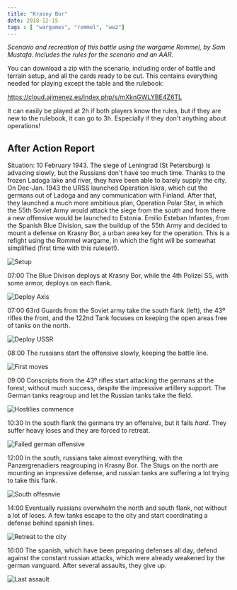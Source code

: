 ```yaml
---
title: "Krasny Bor"
date: 2018-12-15
tags : [ "wargames", "rommel", "ww2"]
---
```


*Scenario and recreation of this battle using the wargame Rommel, by Sam Mustafa. Includes the rules for the scenario and an AAR.*

<!--more--> 

You can download a zip with the scenario, including order of battle and terrain setup, and all the cards ready to be cut. This contains everything needed for playing except the table and the rulebook:

https://cloud.ajimenez.es/index.php/s/mXknGWLYBE4Z6TL

It can easily be played at 2h if both players know the rules, but if they are new to the rulebook, it can go to 3h. Especially if they don't anything about operations!

After Action Report
--------------------

Situation: 10 February 1943. The siege of Leningrad (St Petersburg) is advacing slowly, but the Russians don't have too much time. Thanks to the frozen Ladoga lake and river, they have been able to barely supply the city. On Dec-Jan. 1943 the URSS launched Operation Iskra, which cut the germans out of Ladoga and any communication with Finland. After that, they launched a much more ambitious plan, Operation Polar Star, in which the 55th Soviet Army would attack the siege from the south and from there a new offensive would be launched to Estonia. Emilio Esteban Infantes, from the Spanish Blue Division, saw the buildup of the 55th Army and decided to mount a defense on Krasny Bor, a urban area key for the operation. This is a refight using the Rommel wargame, in which the fight will be somewhat simplified (first time with this ruleset!).

![Setup](https://cloud.ajimenez.es/index.php/s/rfKnfMWT2cqdzcn/preview)

07:00 The Blue Divison deploys at Krasny Bor, while the 4th Polizei SS, with some armor, deploys on each flank.

![Deploy Axis](https://cloud.ajimenez.es/index.php/s/L4DLQB4enXnjd9j/preview)

07:00 63rd Guards from the Soviet army take the south flank (left), the 43º rifles the front, and the 122nd Tank focuses on keeping the open areas free of tanks on the north.

![Deploy USSR](https://cloud.ajimenez.es/index.php/s/fWMkKqHQNcL8gxE/preview)

08:00 The russians start the offensive slowly, keeping the battle line.

![First moves](https://cloud.ajimenez.es/index.php/s/PTYm4boqNQHqA3R/preview)

09:00 Conscripts from the 43º rifles start attacking the germans at the forest, without much success, despite the impressive artillery support. The German tanks reagroup and let the Russian tanks take the field.

![Hostilies commence](https://cloud.ajimenez.es/index.php/s/CcAawefwY523mnD/preview)

10:30 In the south flank the germans try an offensive, but it fails *hard*. They suffer heavy loses and they are forced to retreat.

![Failed german offensive](https://cloud.ajimenez.es/index.php/s/Mq6S3mHGLoWiQCc/preview)

12:00 In the south, russians take almost everything, with the Panzergrenadiers reagrouping in Krasny Bor. The Stugs on the north are mounting an impressive defense, and russian tanks are suffering a lot trying to take this flank.

![South offesnvie](https://cloud.ajimenez.es/index.php/s/6JMni6gbenc6owB/preview)

14:00 Eventually russians overwhelm the north and south flank, not without a lot of loses. A few tanks escape to the city and start coordinating a defense behind spanish lines.

![Retreat to the city](https://cloud.ajimenez.es/index.php/s/FRyrzFjdCw6dA5Q/preview)

16:00 The spanish, which have been preparing defenses all day, defend against the constant russian attacks, which were already weakened by the german vanguard. After several assaults, they give up.

![Last assault](https://cloud.ajimenez.es/index.php/s/NGFzE3LtA3Tcc6E/preview)